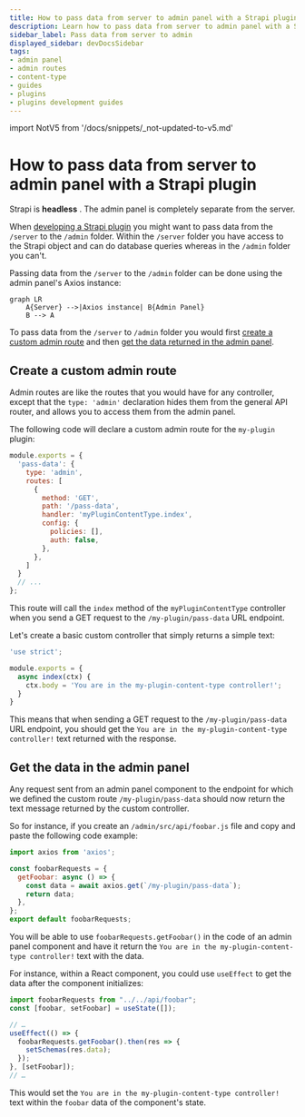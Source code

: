 ```yaml
---
title: How to pass data from server to admin panel with a Strapi plugin
description: Learn how to pass data from server to admin panel with a Strapi plugin
sidebar_label: Pass data from server to admin
displayed_sidebar: devDocsSidebar
tags:
- admin panel
- admin routes 
- content-type
- guides
- plugins
- plugins development guides
---
```


import NotV5 from '/docs/snippets/_not-updated-to-v5.md'

# How to pass data from server to admin panel with a Strapi plugin

<NotV5 />

Strapi is **headless** <HeadlessCms />. The admin panel is completely separate from the server.

When [developing a Strapi plugin](/dev-docs/plugins/developing-plugins) you might want to pass data from the `/server` to the `/admin` folder. Within the `/server` folder you have access to the Strapi object and can do database queries whereas in the `/admin` folder you can't.

Passing data from the `/server` to the `/admin` folder can be done using the admin panel's Axios instance:

```mermaid
graph LR
    A{Server} -->|Axios instance| B{Admin Panel}
    B --> A
```

To pass data from the `/server` to `/admin` folder you would first [create a custom admin route](#create-a-custom-admin-route) and then [get the data returned in the admin panel](#get-the-data-in-the-admin-panel).

## Create a custom admin route

Admin routes are like the routes that you would have for any controller, except that the `type: 'admin'` declaration hides them from the general API router, and allows you to access them from the admin panel.

The following code will declare a custom admin route for the `my-plugin` plugin:

```js title="/my-plugin/server/routes/index.js"
module.exports = {
  'pass-data': {
    type: 'admin',
    routes: [
      {
        method: 'GET',
        path: '/pass-data',
        handler: 'myPluginContentType.index',
        config: {
          policies: [],
          auth: false,
        },
      },
    ]
  }
  // ...
};
```

This route will call the `index` method of the `myPluginContentType` controller when you send a GET request to the `/my-plugin/pass-data` URL endpoint.

Let's create a basic custom controller that simply returns a simple text:

```js title="/my-plugin/server/controllers/my-plugin-content-type.js"
'use strict';

module.exports = {
  async index(ctx) {
    ctx.body = 'You are in the my-plugin-content-type controller!';
  }
}
```

This means that when sending a GET request to the `/my-plugin/pass-data` URL endpoint, you should get the `You are in the my-plugin-content-type controller!` text returned with the response.

## Get the data in the admin panel

Any request sent from an admin panel component to the endpoint for which we defined the custom route `/my-plugin/pass-data` should now return the text message returned by the custom controller.

So for instance, if you create an `/admin/src/api/foobar.js` file and copy and paste the following code example:

```js title="/my-plugin/admin/src/api/foobar.js"
import axios from 'axios';

const foobarRequests = {
  getFoobar: async () => {
    const data = await axios.get(`/my-plugin/pass-data`);
    return data;
  },
};
export default foobarRequests;
```

You will be able to use `foobarRequests.getFoobar()` in the code of an admin panel component and have it return the `You are in the my-plugin-content-type controller!` text with the data.

For instance, within a React component, you could use `useEffect` to get the data after the component initializes:

```js title="/my-plugin/admin/src/components/MyComponent/index.js"
import foobarRequests from "../../api/foobar";
const [foobar, setFoobar] = useState([]);

// …
useEffect(() => {
  foobarRequests.getFoobar().then(res => {
    setSchemas(res.data);
  });
}, [setFoobar]);
// …
```

This would set the `You are in the my-plugin-content-type controller!` text within the `foobar` data of the component's state.
